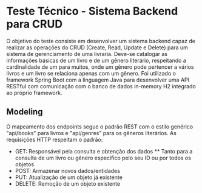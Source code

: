 # Teste Técnico - Sistema Backend para CRUD

O objetivo do teste consiste em desenvolver um sistema backend capaz de realizar as operações do CRUD (Create, Read, Update e Delete) para um sistema de gerenciamento de uma livraria. Deve-se catalogar as informações básicas de um livro e de um gênero literário, respeitando a cardinalidade de um para muitos, onde um gênero pode pertencer a vários livros e um livro se relaciona apenas com um gênero.
Foi utilizado o framework Spring Boot com a linguagem Java para desenvolver uma API RESTful com comunicação com o banco de dados in-memory H2 integrado ao próprio framework.

## Modeling
O mapeamento dos endpoints segue o padrão REST com o estilo genérico "api/books" para livros e "api/genres" para os gêneros literários.
As requisições HTTP respeitam o padrão: 
* GET: Responsável pela consulta e obtenção dos dados
  ** Tanto para a consulta de um livro ou gênero específico pelo seu ID ou por todos os objetos
* POST: Armazenar novos dados/entidades
* PUT: Atualização de um objeto já existente
* DELETE: Remoção de um objeto existente

